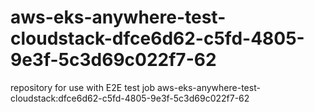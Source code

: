 # aws-eks-anywhere-test-cloudstack-dfce6d62-c5fd-4805-9e3f-5c3d69c022f7-62
repository for use with E2E test job aws-eks-anywhere-test-cloudstack:dfce6d62-c5fd-4805-9e3f-5c3d69c022f7-62
